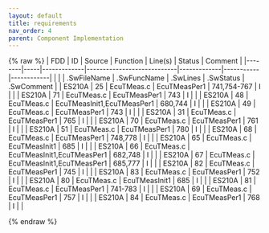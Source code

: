 ```yaml
---
layout: default
title: requirements
nav_order: 4
parent: Component Implementation
---
```

{% raw %}
| FDD    | ID  | Source      | Function                   | Line(s)     | Status    | Comment    |
|--------|-----|-------------|----------------------------|-------------|-----------|------------|
|        |     | .SwFileName | .SwFuncName                | .SwLines    | .SwStatus | .SwComment |
| ES210A | 25  | EcuTMeas.c  | EcuTMeasPer1               | 741,754-767 | I         |            |
| ES210A | 71  | EcuTMeas.c  | EcuTMeasPer1               | 743         | I         |            |
| ES210A | 48  | EcuTMeas.c  | EcuTMeasInit1,EcuTMeasPer1 | 680,744     | I         |            |
| ES210A | 49  | EcuTMeas.c  | EcuTMeasPer1               | 743         | I         |            |
| ES210A | 31  | EcuTMeas.c  | EcuTMeasPer1               | 765         | I         |            |
| ES210A | 70  | EcuTMeas.c  | EcuTMeasPer1               | 761         | I         |            |
| ES210A | 51  | EcuTMeas.c  | EcuTMeasPer1               | 780         | I         |            |
| ES210A | 68  | EcuTMeas.c  | EcuTMeasPer1               | 748,778     | I         |            |
| ES210A | 65  | EcuTMeas.c  | EcuTMeasInit1              | 685         | I         |            |
| ES210A | 66  | EcuTMeas.c  | EcuTMeasInit1,EcuTMeasPer1 | 682,748     | I         |            |
| ES210A | 67  | EcuTMeas.c  | EcuTMeasInit1,EcuTMeasPer1 | 685,777     | I         |            |
| ES210A | 82  | EcuTMeas.c  | EcuTMeasPer1               | 745         | I         |            |
| ES210A | 83  | EcuTMeas.c  | EcuTMeasPer1               | 752         | I         |            |
| ES210A | 80  | EcuTMeas.c  | EcuTMeasInit1              | 685         | I         |            |
| ES210A | 81  | EcuTMeas.c  | EcuTMeasPer1               | 741-783     | I         |            |
| ES210A | 69  | EcuTMeas.c  | EcuTMeasPer1               | 757         | I         |            |
| ES210A | 84  | EcuTMeas.c  | EcuTMeasPer1               | 768         | I         |            |

{% endraw %}